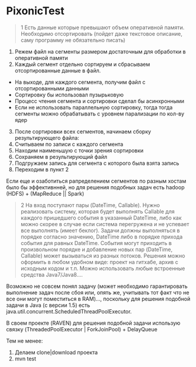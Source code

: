 # PixonicTest
> 1 Есть данные которые превышают объем оперативной памяти. Необходимо отсортировать (пойдет даже текстовое описание, саму программу не обязательно писать)

1. Режем файл на сегменты размером достаточным для обработки в оперативной памяти
2. Каждый сегмент отдельно сортируем и сбрасываем отсортированные данные в файл. 
  * На выходе, для каждого сегмента, получим файл с отсортированными данными
  * Сортировку бы использовал пузырьковую 
  * Процесс чтения сегмента и сортировки сделал бы асинхронными
  * Если не использовать параллельную сортировку, тогда тогда сегменты можно обрабатывать с уровнем парализации по кол-ву ядер
3. После сортировки всех сегментов, начинаем сборку результирующего файла:
  1. Считываем по записи с каждого сегмента
  2. Находим наименьшую с точки зрения сортировки
  3. Сохраняем в результирующий файл
  4. Подгружаем запись для сегмента с которого была взята запись
  5. Переходим в пункт 2
  
Если еще и озаботиться рапределением сегментов по разным хостам было бы эффективнней, но для решения подобных задач есть hadoop (HDFS) + (MapReduce || Spark)  

> 2 На вход поступают пары (DateTime, Callable). Нужно реализовать систему, которая будет выполнять Callable для каждого пришедшего события в указанный DateTime, либо как можно скорее в случае если система перегружена и не успевает все выполнять (имеет беклог). Задачи должны выполняться в порядке согласно значению, DateTime либо в порядке прихода события для равных DateTime. События могут приходить в произвольном порядке и добавление новых пар (DateTime, Callable) может вызываться из разных потоков.
Решения можно оформить в любом удобном виде: проект на гитхабе, архив с исходным кодом и т.п. Можно использовать любые встроенные средства Java7/Java8....

Возможно не совсем понял задачу (может необходимо гарантировать выполнение задач после сбоя или, опять же, учитывать тот факт что не все они могут поместиться в RAM)..., поскольку для решения подобной задачи в Java (с версии 1.5) есть  java.util.concurrent.ScheduledThreadPoolExecutor.

В своем проекте (RAVEN) для решения подобной задачи использую связку (ThreadedPoolExecutor | ForkJoinPool) + DelayQueue

Тем не менее:

1. Делаем clone|download проекта
2. mvn test

